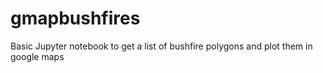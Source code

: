 # gmapbushfires
Basic Jupyter notebook to get a list of bushfire polygons and plot them in google maps

